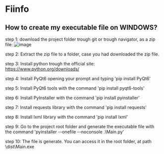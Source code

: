 # Fiinfo

## How to create my executable file on WINDOWS?

step 1: download the project folder trough git or trough navigator, as a zip file:
![image](https://github.com/pedroneto2/Fiinfo/assets/66081389/b5192c12-dd0c-4502-9bf3-d53e697a4196)

step 2: Extract the zip file to a folder, case you had downloaded the zip file.

step 3: Install python trough the official site: https://www.python.org/downloads/

step 4: Install PyQt6 opening your prompt and typing 'pip install PyQt6'

step 5: Install PyQt6 tools with the command 'pip install pyqt6-tools'

step 6: Install PyInstaller with the command 'pip install pyinstaller'

step 7: Install requests library with the command 'pip install requests'

step 8: Install lxml library with the command 'pip install lxml'

step 9: Go to the project root folder and generate the executable file with the command 'pyinstaller --onefile --noconsole .\Main.py'

step 10: The file is generate. You can access it in the root folder, at path \dist\Main.exe
